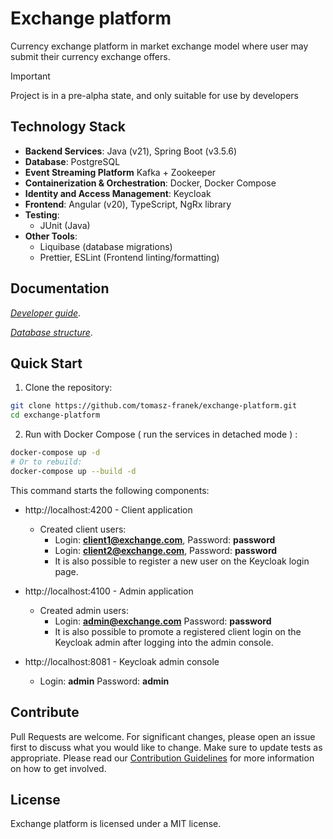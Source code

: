 # Exchange platform

Currency exchange platform in market exchange model where user may submit their currency exchange
offers.

> [!IMPORTANT]
> Project is in a pre-alpha state, and only suitable for use by developers
>
>

## Technology Stack

- **Backend Services**: Java (v21), Spring Boot (v3.5.6)
- **Database**: PostgreSQL
- **Event Streaming Platform** Kafka + Zookeeper
- **Containerization & Orchestration**: Docker, Docker Compose
- **Identity and Access Management**: Keycloak
- **Frontend**: Angular (v20), TypeScript, NgRx library
- **Testing**:
    - JUnit (Java)
- **Other Tools**:
    - Liquibase (database migrations)
    - Prettier, ESLint (Frontend linting/formatting)

## Documentation

*[Developer guide](/docs/developer-guide.md)*.

*[Database structure](/docs/database.md)*.

## Quick Start

1. Clone the repository:

```bash
git clone https://github.com/tomasz-franek/exchange-platform.git
cd exchange-platform
```

2. Run with Docker Compose ( run the services in detached mode ) :

```bash
docker-compose up -d
# Or to rebuild:
docker-compose up --build -d
```

This command starts the following components:

* http://localhost:4200 - Client application

    - Created client users:
        - Login: **client1@exchange.com**, Password:  **password**
        - Login: **client2@exchange.com**, Password:  **password**
        - It is also possible to register a new user on the Keycloak login page.

* http://localhost:4100 - Admin application

    - Created admin users:
        - Login: **admin@exchange.com** Password:  **password**
        - It is also possible to promote a registered client login on the Keycloak admin after
          logging into the admin console.

* http://localhost:8081 - Keycloak admin console
    - Login: **admin** Password:  **admin**

## Contribute

Pull Requests are welcome. For significant changes, please open an issue first to discuss what you
would like to change. Make sure to update tests as appropriate.
Please read our [Contribution Guidelines](/docs/project-contribution.md) for more information on how
to get involved.

## License

Exchange platform is licensed under a MIT license.